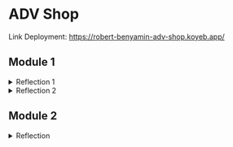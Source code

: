 # ADV Shop
Link Deployment: https://robert-benyamin-adv-shop.koyeb.app/

## Module 1

<details>
<summary>Reflection 1</summary>

## Clean Code Principles and Secure Coding Practices

### Clean code

1. Meaningful Names  
   Salah satu penerapan prinsip tersebut terdapat pada file `ProductRepository.java`.

    ```java
    private List<Product> productData = new ArrayList<>();
    ```

    ArrayList tersebut memiliki nama yang mendeskripsikan data apa yang disimpan didalamnya, yaitu Product.

2. Function  
   Salah satu penerapan prinsip tersebut terdapat pada file `ProductController.java`.

    ```java
    @PostMapping("/product/delete/{productId}")
    public String deleteProduct(@PathVariable String productId) {
        service.deleteById(productId);
        return "redirect:/product/list";
    }
    ```

    Fungsi tersebut memiliki nama yang deskriptif. Fungsi tersebut juga hanya melakukan satu hal, yaitu menghapus product.

3. Comments  
   Salah satu penerapan prinsip tersebut terdapat pada file `HomePageFunctionalTest.java`.

    ```java
    /**
     * The port number assigned to the running application during test execution. * Set automatically during each test run by Spring Framework's test context. */
    @LocalServerPort
    private int serverPort;
    ```

    Comment tersebut memberikan informasi tambahan mengenai variabel `serverPort`, yaitu bahwa variabel tersebut menyimpan port number untuk testing.

4. Objects and Data Structure  
   Salah satu penerapan prinsip tersebut terdapat pada file `Product.java`.
    ```java
    @Getter @Setter
    public class Product {
        private String productId;
        private String productName;
        private int productQuantity;
    }
    ```
    Setiap atribut bertipe private sehingga setiap variabel bersifat independen. Setiap atribut tersebut hanya dapat diakses melalui fungsi getter dan setter.

### Secure Coding

Kode saya barulah mengimplementasikan testing untuk memenuhi prinsip secure coding. Testing tersebut terdiri dari 2 jenis, yaitu unit testing dan functional testing.

## Mistake in my code

- Kode saya masih belum mengimplementasikan error handling yang baik. Peningkatan yang bisa saya lakukan adalah dengan mengimplemntasikan error handling sesuai standar terutama pada fungsi-fungsi seperti create, edit, dan delete product.

- Cara saya menerapkan ID untuk product masih sangat tidak efektif yang berakibat ke algoritma untuk mencari product menggunakan ID juga tidak efektif. Peningkatan yang bisa saya lakukan adalah menggunakan ID generator kemudian menyimpan data product di database, bukan di ArrayList.

- Kode saya belum menerapkan validasi input. Peningkatan yang bisa saya lakukan adalah menerapkan validasi input ketika user create dan edit product.

</details>

<details>
<summary>Reflection 2</summary>

1.  - Untuk saat ini, saya belum terlalu merasakan suatu hal positif dari menulis unit test. Hal ini karena saya belum merasakan langsung manfaat dari adanya test tersebut. Namun, saya merasa kode saya akan lebih aman dari error ketika mengalami perubahan. 
    - Jumlah unit test yang perlu dibuat untuk satu class bergantung pada kompleksitas class tersebut. Semakin kompleks suatu class, maka semakin banyak unit test yang harus dibuat.
    - Suatu unit tests dikatakan cukup untuk memverifikasi suatu program ketika semua kemungkinan skenario dari program kita telah dihandle oleh suatu unit test.
    - 100% code coverage tidak menjamin bahwa kode kita bebas dari error atau bug. 100% code coverage hanya berarti seluruh bagian kode kita telah dites. Namun suatu bagian kode bisa memiliki beberapa skenario. Bisa saja terdapat kemungkinan skenario yang tidak ditangani oleh test kita.

2. Menurut saya kode tersebut jadi kurang bersih karena terdapat redundansi kode. Selain itu, jika suatu saat kita perlu melakukan perubahan pada setup prosedur, maka kita perlu melakukan dua kali perubahan. Untuk meningkatkan kode tersebut, kita dapat menempatkan test untuk menghitung jumlah item pada product list di file yang sama sehingga kita tidak perlu menjalankan prosedur setup dua kali.

</details>

## Module 2

<details>
<summary>Reflection</summary>

1. List of Code Quality Issues that have been Fixed
    - Menghapus `access modifier public` dari fungsi fungsi pada `ProductService.java`
    - Menambahkan `token permission` pada `ci.yml`
    - Menghapus import yang tidak terpakai pada `ProductRepositoryTest.java`
    - Menambahkan deskripsi kepada tabel pada `productList.html`

2. Ya, menurut saya implementasi sekarang sudah memenuhi Continuous Integration dan Continuous Deployment. Continuous Integration merupakan praktik untuk mengautomasi proses integrasi dan verifikasi setiap perubahan pada kode kita dengan bantuan alat. Implementasi sekarang sudah memenuhi hal tersebut dengan membuat script untuk menjalankan test suite (`ci.yml`) dan menganalisis isu keamanan (`pmd.yml` & `scorecard.yml`) setiap melakukan push ke repository Github. Continuous Deployment merupakan praktik untuk mengautomasi proses deployment aplikasi kita ke server tertentu. Implementasi sekarang sudah memenuhi hal tersebut dengan mengintegrasikan layanan `Koyeb` ke repository Github, sehingga aplikasi akan otomatis ter-deploy setiap kali melakukan push ke branch main repository Github.

</details>